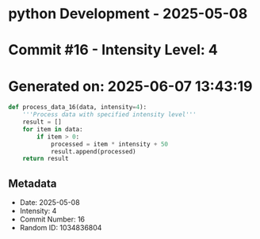 ﻿# python Development - 2025-05-08
# Commit #16 - Intensity Level: 4
# Generated on: 2025-06-07 13:43:19
```python
def process_data_16(data, intensity=4):
    '''Process data with specified intensity level'''
    result = []
    for item in data:
        if item > 0:
            processed = item * intensity + 50
            result.append(processed)
    return result
```
## Metadata
- Date: 2025-05-08
- Intensity: 4
- Commit Number: 16
- Random ID: 1034836804
